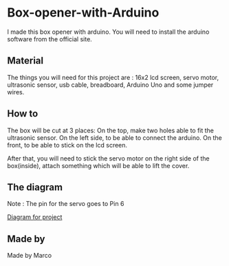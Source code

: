 # Box-opener-with-Arduino
I made this box opener with arduino. You will need to install the arduino software from the official site. 

## Material
The things you will need for this project are : 16x2 lcd screen, servo motor, ultrasonic sensor, usb cable, breadboard,
Arduino Uno and some jumper wires.

## How to
The box will be cut at 3 places:
On the top, make two holes able to fit the ultrasonic sensor.
On the left side, to be able to connect the arduino.
On the front, to be able to stick on the lcd screen.

After that, you will need to stick the servo motor on the right side of the box(inside), attach something which will be able 
to lift the cover.

## The diagram

Note : The pin for the servo goes to Pin 6

[Diagram for project](https://user-images.githubusercontent.com/50530429/65647077-7113f800-dfcb-11e9-94e7-7aede1974bd1.jpg)

## Made by
Made by Marco
